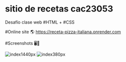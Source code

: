 # sitio de recetas cac23053
Desafío clase web #HTML + #CSS


#Online site 🌎
https://receta-pizza-italiana.onrender.com

#Screenshots 🖥️📱


![index1440px](https://user-images.githubusercontent.com/106033066/224566466-89f7eab0-00f4-4578-b249-7789a4c0e776.png)
![index380px](https://user-images.githubusercontent.com/106033066/224566468-dc123fa9-ee5b-43e7-b879-36928b9128d6.png)
